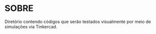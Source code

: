 # SOBRE 

Diretório contendo códigos que serão testados visualmente por meio de simulações via Tinkercad. 